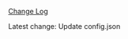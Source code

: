 [Change Log](https://github.com/ThePicklenat0r/hassio-ngrok/releases/tag/v1.0.2)


Latest change:
Update config.json
